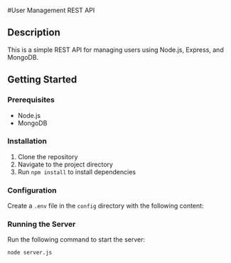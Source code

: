 #User Management REST API

## Description

This is a simple REST API for managing users using Node.js, Express, and MongoDB.

## Getting Started

### Prerequisites

- Node.js
- MongoDB

### Installation

1. Clone the repository
2. Navigate to the project directory
3. Run `npm install` to install dependencies

### Configuration

Create a `.env` file in the `config` directory with the following content:


### Running the Server

Run the following command to start the server:

```bash
node server.js

